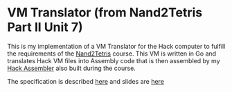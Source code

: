# VM Translator (from Nand2Tetris Part II Unit 7)

This is my implementation of a VM Translator for the Hack computer to fulfill the requirements of the [Nand2Tetris](https://www.nand2tetris.org/course) course. This VM is written in Go and translates Hack VM files into Assembly code that is then assembled by my [Hack Assembler](https://github.com/schallis/hack-assembler) also built during the course.

The specification is described [here](https://www.nand2tetris.org/project07) and
slides are
[here](https://drive.google.com/file/d/1BPmhMLu_4QTcte0I5bK4QBHI8SACnQSt/view)